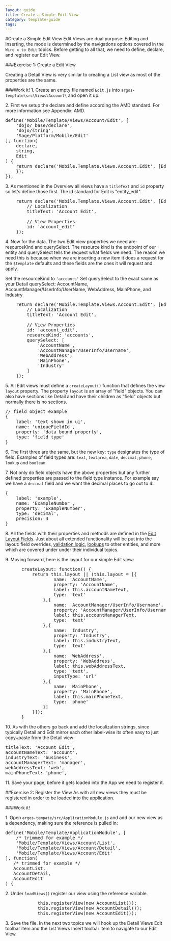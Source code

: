 ---
layout: guide
title: Create-a-Simple-Edit-View
category: template-guide
tags: 
---
#Create a Simple Edit View
Edit Views are dual purpose: Editing and Inserting, the mode is determined by the navigations options covered in the `Wire x to Edit` topics. Before getting to all that, we need to define, declare, and register our Edit View.

###Exercise 1: Create a Edit View

Creating a Detail View is very similar to creating a List view as most of the properties are the same.

###Work it!
1\. Create an empty file named `Edit.js` into `argos-template\src\Views\Account\` and open it up.

2\. First we setup the declare and define according the AMD standard. For more information see Appendix: AMD.

<pre class="brush: js">
define('Mobile/Template/Views/Account/Edit', [
    'dojo/_base/declare',
    'dojo/string',
    'Sage/Platform/Mobile/Edit'
], function(
    declare,
    string,
    Edit
) {
    return declare('Mobile.Template.Views.Account.Edit', [Edit], {
    });
});
</pre>

3\. As mentioned in the Overview all views have a `titleText` and `id` property so let's define those first. The id standard for Edit is "entity_edit".

<pre class="brush: js">
    return declare('Mobile.Template.Views.Account.Edit', [Edit], {
        // Localization
        titleText: 'Account Edit',
        
        // View Properties
        id: 'account_edit'
    });
</pre>

4\. Now for the data. The two Edit view properties we need are: resourceKind and querySelect. The resource kind is the endpoint of our entity and querySelect tells the request what fields we need. The reason we need this is because when we are inserting a new item it does a request for the `$template` defaults and these fields are the ones it will request and apply.

   Set the resourceKind to `'accounts'`
   Set querySelect to the exact same as your Detail querySelect: AccountName, AccountManager/UserInfo/UserName, WebAddress, MainPhone, and Industry

<pre class="brush: js">
    return declare('Mobile.Template.Views.Account.Edit', [Edit], {
        // Localization
        titleText: 'Account Edit',
        
        // View Properties
        id: 'account_edit',
        resourceKind: 'accounts',
        querySelect: [
            'AccountName',
            'AccountManager/UserInfo/Username',
            'WebAddress',
            'MainPhone',
            'Industry'
        ]
    });
</pre>

5\. All Edit views must define a `createLayout()` function that defines the view `layout` property. The property `layout` is an array of "field" objects. You can also have sections like Detail and have their children as "field" objects but normally there is no sections.

<pre class="brush: js">
// field object example
{
    label: 'text shown in ui',
    name: 'uniqueFieldId',
    property: 'data bound property',
    type: 'field type'
}
</pre>

6\. The first three are the same, but the new key: `type` designates the type of field. Examples of field types are: `text`, `textarea`, `date`, `decimal`, `phone`, `lookup` and `boolean`. 

7\. Not only do field objects have the above properties but any further defined properties are passed to the field type instance. For example say we have a `decimal` field and we want the decimal places to go out to 4:

<pre class="brush: js">
{
    label: 'example',
    name: 'ExampleNumber',
    property: 'ExampleNumber',
    type: 'decimal',
    precision: 4
}
</pre>

8\. All the fields with their properties and methods are defined in the [Edit Layout Fields](Edit-View-Layouts.html). Just about all extended functionality will be put into the layout: field overrides, [validation logic](How-Edit-Validation-Works.html), [lookups](Lookup-Field.html) to other entities, and more which are covered under under their individual topics.

9\. Moving forward, here is the layout for our simple Edit view:

<pre class="brush: js">
      createLayout: function() {
          return this.layout || (this.layout = [{
                  name: 'AccountName',
                  property: 'AccountName',
                  label: this.accountNameText,
                  type: 'text'
              },{
                  name: 'AccountManager/UserInfo/Username',
                  property: 'AccountManager/UserInfo/Username',
                  label: this.accountManagerText,
                  type: 'text'
              },{
                  name: 'Industry',
                  property: 'Industry',
                  label: this.industryText,
                  type: 'text'
              },{
                  name: 'WebAddress',
                  property: 'WebAddress',
                  label: this.webAddressText,
                  type: 'text',
                  inputType: 'url'
              },{
                  name: 'MainPhone',
                  property: 'MainPhone',
                  label: this.mainPhoneText,
                  type: 'phone'
              }]
          }]);
      }
</pre>

10\. As with the others go back and add the localization strings, since typically Detail and Edit mirror each other label-wise its often easy to just copy+paste from the Detail view:

<pre class="brush: js">
titleText: 'Account Edit',
accountNameText: 'account',
industryText: 'business',
accountManagerText: 'manager',
webAddressText: 'web',
mainPhoneText: 'phone',
</pre>

11\. Save your page, before it gets loaded into the App we need to register it.

##Exercise 2: Register the View
As with all new views they must be registered in order to be loaded into the application.

###Work it!

1\. Open `argos-tempate/src/ApplicationModule.js` and add our new view as a dependency, making sure the reference is pulled in:

<pre class="brush: js">
define('Mobile/Template/ApplicationModule', [
    /* trimmed for example */
    'Mobile/Template/Views/Account/List',
    'Mobile/Template/Views/Account/Detail',
    'Mobile/Template/Views/Account/Edit'
], function(
   /* trimmed for example */
   AccountList,
   AccountDetail,
   AccountEdit
) {
</pre>

2\. Under `loadViews()` register our view using the reference variable.

<pre class="brush: js">
            this.registerView(new AccountList());
            this.registerView(new AccountDetail());
            this.registerView(new AccountEdit());
</pre>

3\. Save the file. In the next two topics we will hook up the Detail Views Edit toolbar item and the List Views Insert toolbar item to navigate to our Edit View.